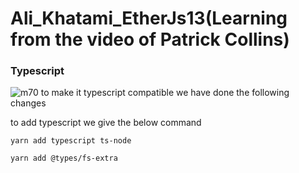 # Ali_Khatami_EtherJs13(Learning from the video of Patrick Collins)

### Typescript 

![m70](https://github.com/C191068/Ali_Khatami_EtherJs13/assets/89090776/23bdeed9-165e-4428-84f6-2b1bfc34f4d5)
to make it typescript compatible we have done the following changes <br>

to add typescript we give the below command <br>

```
yarn add typescript ts-node

```

```
yarn add @types/fs-extra

```


